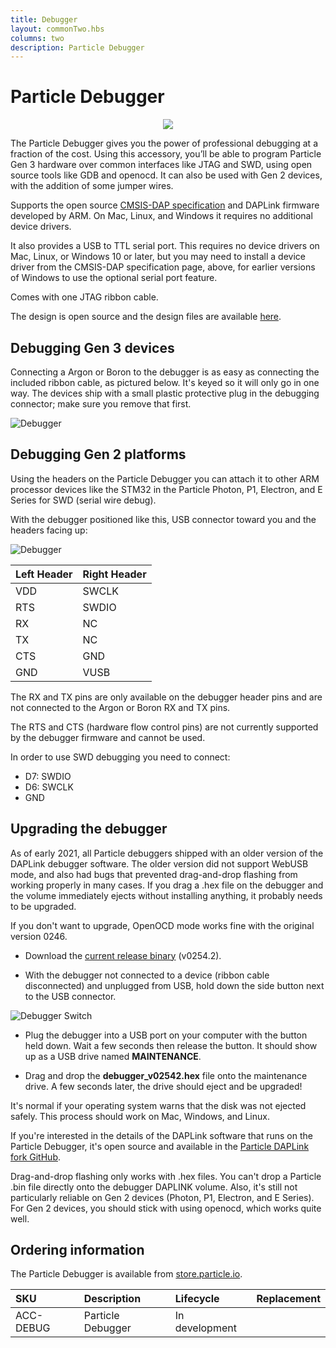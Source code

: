 ```yaml
---
title: Debugger
layout: commonTwo.hbs
columns: two
description: Particle Debugger
---
```


# Particle Debugger

<div align=center><img src="/assets/images/accessories/debugger.png" ></div>

The Particle Debugger gives you the power of professional debugging at a fraction of the cost. Using this accessory, you’ll be able to program Particle Gen 3 hardware over common interfaces like JTAG and SWD, using open source tools like GDB and openocd. It can also be used with Gen 2 devices, with the addition of some jumper wires.

Supports the open source [CMSIS-DAP specification](https://os.mbed.com/handbook/DAPLink) and DAPLink firmware developed by ARM. On Mac, Linux, and Windows it requires no additional device drivers. 

It also provides a USB to TTL serial port. This requires no device drivers on Mac, Linux, or Windows 10 or later, but you may need to install a device driver from the CMSIS-DAP specification page, above, for earlier versions of Windows to use the optional serial port feature.

Comes with one JTAG ribbon cable.

The design is open source and the design files are available [here](https://github.com/particle-iot/debugger).

## Debugging Gen 3 devices

Connecting a Argon or Boron to the debugger is as easy as connecting the included ribbon cable, as pictured below. It's keyed so it will only go in one way. The devices ship with a small plastic protective plug in the debugging connector; make sure you remove that first.

![Debugger](/assets/images/debugger2.jpg)

## Debugging Gen 2 platforms

Using the headers on the Particle Debugger you can attach it to other ARM processor devices like the STM32 in the Particle Photon, P1, Electron, and E Series for SWD (serial wire debug).

With the debugger positioned like this, USB connector toward you and the headers facing up:

![Debugger](/assets/images/debugger1.jpg)

| Left Header | Right Header |
| --- | ----- |
| VDD | SWCLK |
| RTS | SWDIO |
| RX  | NC    |
| TX  | NC    |  
| CTS | GND   | 
| GND | VUSB  |

The RX and TX pins are only available on the debugger header pins and are not connected to the Argon or Boron RX and TX pins.

The RTS and CTS (hardware flow control pins) are not currently supported by the debugger firmware and cannot be used.

In order to use SWD debugging you need to connect:

- D7: SWDIO
- D6: SWCLK
- GND


## Upgrading the debugger

As of early 2021, all Particle debuggers shipped with an older version of the DAPLink debugger software. The older version did not support WebUSB mode, and also had bugs that prevented drag-and-drop flashing from working properly in many cases. If you drag a .hex file on the debugger and the volume immediately ejects without installing anything, it probably needs to be upgraded. 

If you don't want to upgrade, OpenOCD mode works fine with the original version 0246.

- Download the [current release binary](https://github.com/particle-iot/DAPLink/releases/download/v0254.2/debugger_v02542.hex) (v0254.2).

- With the debugger not connected to a device (ribbon cable disconnected) and unplugged from USB, hold down the side button next to the USB connector.

![Debugger Switch](/assets/images/accessories/debugger-switch.png)

- Plug the debugger into a USB port on your computer with the button held down. Wait a few seconds then release the button. It should show up as a USB drive named **MAINTENANCE**.

- Drag and drop the **debugger_v02542.hex** file onto the maintenance drive. A few seconds later, the drive should eject and be upgraded!

It's normal if your operating system warns that the disk was not ejected safely. This process should work on Mac, Windows, and Linux. 

If you're interested in the details of the DAPLink software that runs on the Particle Debugger, it's open source and available in the [Particle DAPLink fork GitHub](https://github.com/particle-iot/DAPLink/).

Drag-and-drop flashing only works with .hex files. You can't drop a Particle .bin file directly onto the debugger DAPLINK volume. Also, it's still not particularly reliable on Gen 2 devices (Photon, P1, Electron, and E Series). For Gen 2 devices, you should stick with using openocd, which works quite well.

## Ordering information

The Particle Debugger is available from [store.particle.io](https://store.particle.io/products/particle-debugger).

| SKU | Description | Lifecycle | Replacement |
| :--- | :--- | :--- | :--- |
| ACC-DEBUG | Particle Debugger | In development | |


